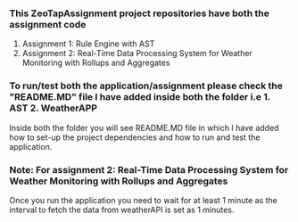 ### This ZeoTapAssignment project repositories have both the assignment code
  1. Assignment 1: Rule Engine with AST
  2. Assignment 2: Real-Time Data Processing System for Weather Monitoring with Rollups and Aggregates
### To run/test both the application/assignment please check the "README.MD" file I have added inside both the folder i.e 1. AST 2. WeatherAPP
  Inside both the folder you will see README.MD file in which I have added how to set-up the project dependencies and how to run and test the application.

  ### Note: For assignment 2: Real-Time Data Processing System for Weather Monitoring with Rollups and Aggregates
  Once you run the application you need to wait for at least 1 minute as the interval to fetch the data from weatherAPI is set as 1 minutes.
